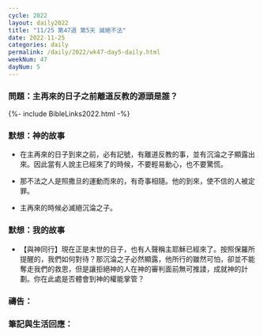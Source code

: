 ```yaml
---
cycle: 2022
layout: daily2022
title: "11/25 第47週 第5天 滅絕不法"
date: 2022-11-25
categories: daily
permalink: /daily/2022/wk47-day5-daily.html
weekNum: 47
dayNum: 5
---
```


### 問題：主再來的日子之前離道反教的源頭是誰？

{%- include BibleLinks2022.html -%}

### 默想：神的故事 
+ 在主再來的日子到來之前，必有記號，有離道反教的事，並有沉淪之子顯露出來。因此當有人說主已經來了的時候，不要輕易動心，也不要驚慌。

+ 那不法之人是照撒旦的運動而來的，有奇事相隨。他的到來，使不信的人被定罪。

+ 主再來的時候必滅絕沉淪之子。

### 默想：我的故事
+ 【與神同行】現在正是末世的日子，也有人聲稱主耶穌已經來了。按照保羅所提醒的，我們如何對待？那沉淪之子必然顯露，他所行的雖然可怕，卻並不能奪走我們的救恩，但是讓拒絕神的人在神的審判面前無可推諉，成就神的計劃。你在此處是否體會到神的權能掌管？

### 禱告：

### 筆記與生活回應：
